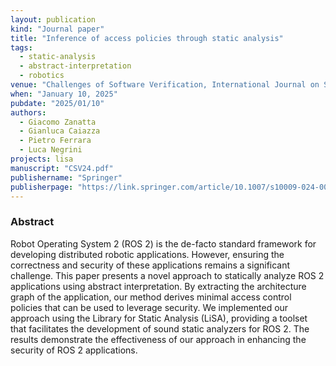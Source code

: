 ```yaml
---
layout: publication
kind: "Journal paper"
title: "Inference of access policies through static analysis"
tags:
  - static-analysis
  - abstract-interpretation
  - robotics
venue: "Challenges of Software Verification, International Journal on Software Tools for Technology Transfer (CSV 2024)"
when: "January 10, 2025"
pubdate: "2025/01/10"
authors: 
  - Giacomo Zanatta
  - Gianluca Caiazza
  - Pietro Ferrara
  - Luca Negrini
projects: lisa
manuscript: "CSV24.pdf"
publishername: "Springer"
publisherpage: "https://link.springer.com/article/10.1007/s10009-024-00777-8"
---
```


### Abstract

Robot Operating System 2 (ROS 2) is the de-facto standard framework for developing distributed robotic applications. However, ensuring the correctness and security of these applications remains a significant challenge. This paper presents a novel approach to statically analyze ROS 2 applications using abstract interpretation. By extracting the architecture graph of the application, our method derives minimal access control policies that can be used to leverage security. We implemented our approach using the Library for Static Analysis (LiSA), providing a toolset that facilitates the development of sound static analyzers for ROS 2. The results demonstrate the effectiveness of our approach in enhancing the security of ROS 2 applications.
